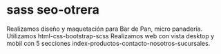# sass seo-otrera
Realizamos diseño y maquetación para Bar de Pan, micro panadería.
Utilizamos html-css-bootstrap-scss
Realizamos web con vista desktop y mobil con 5 secciones index-productos-contacto-nosotros-sucursales.

